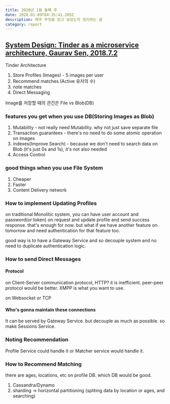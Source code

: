 ```yaml
---
title: 2020년 1월 둘째 주
date: 2020-01-09T04:35:41.205Z
description: 매주 무엇을 읽고 보았는지 정리하는 글
category: report
---
```


## [System Design: Tinder as a microservice architecture, Gaurav Sen, 2018.7.2](https://www.youtube.com/watch?v=tndzLznxq40)

Tinder Architecture

1. Store Profiles (Images) - 5 images per user
2. Recommend matches (Active 유저의 수)
3. note matches
4. Direct Messaging

Image를 저장할 때의 관건은 File vs Blob(DB)

### features you get when you use DB(Storing Images as Blob)

1. Mutability - not really need Mutability. why not just save separate file
2. Transaction guarantees - there's no need to do some atomic operation on images
3. indexes(Improve Search) - because we don't need to search data on Blob (it's just 0s and 1s), it's not also needed
4. Access Control

### good things when you use File System

1. Cheaper
2. Faster
3. Content Delivery network

### How to implement Updating Profiles

on traditional Monolitic system, you can have user account and password(or token) on request and update profile and send success response. that's enough for now. but what if we have another feature on tomorrow and need authentication for that feature too.

good way is to have a Gateway Service and so decouple system and no need to duplicate authentication logic.

### How to send Direct Messages

#### Protocol

on Client-Server communication protocol, HTTP? it is inefficient. peer-peer protocol would be better. XMPP is what you want to use.

on Websocket or TCP

#### Who's gonna maintain these connections

It can be served by Gateway Service. but decouple as much as possible. so make Sessions Service.

### Noting Recommendation

Profile Service could handle it or Matcher service would handle it.

### How to Recommend Matching

there are ages, locations, etc on profile DB. which DB would be good.

1. Cassandra/Dynamo
2. sharding -> horizontal partitioning (spliting data by location or ages, and searching)
